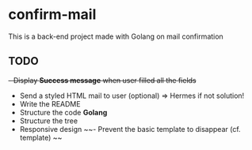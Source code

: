 # confirm-mail
This is a back-end project made with Golang on mail confirmation

## TODO
~~- Display **Success message** when user filled all the fields~~
- Send a styled HTML mail to user (optional) => Hermes if not solution!
- Write the README
- Structure the code **Golang**
- Structure the tree
- Responsive design
~~- Prevent the basic template to disappear (cf. template)  ~~
